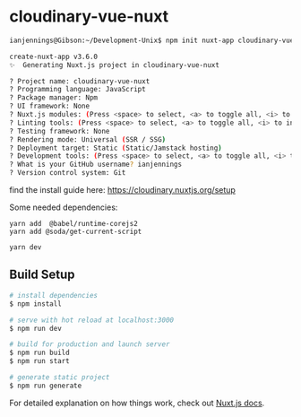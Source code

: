 # cloudinary-vue-nuxt

```sh
ianjennings@Gibson:~/Development-Unix$ npm init nuxt-app cloudinary-vue-nuxt

create-nuxt-app v3.6.0
✨  Generating Nuxt.js project in cloudinary-vue-nuxt

? Project name: cloudinary-vue-nuxt
? Programming language: JavaScript
? Package manager: Npm
? UI framework: None
? Nuxt.js modules: (Press <space> to select, <a> to toggle all, <i> to invert selection)
? Linting tools: (Press <space> to select, <a> to toggle all, <i> to invert selection)
? Testing framework: None
? Rendering mode: Universal (SSR / SSG)
? Deployment target: Static (Static/Jamstack hosting)
? Development tools: (Press <space> to select, <a> to toggle all, <i> to invert selection)
? What is your GitHub username? ianjennings
? Version control system: Git
```

find the install guide here:
https://cloudinary.nuxtjs.org/setup

Some needed dependencies:
```
yarn add  @babel/runtime-corejs2
yarn add @soda/get-current-script
```

```
yarn dev
```

## Build Setup

```bash
# install dependencies
$ npm install

# serve with hot reload at localhost:3000
$ npm run dev

# build for production and launch server
$ npm run build
$ npm run start

# generate static project
$ npm run generate
```

For detailed explanation on how things work, check out [Nuxt.js docs](https://nuxtjs.org).
